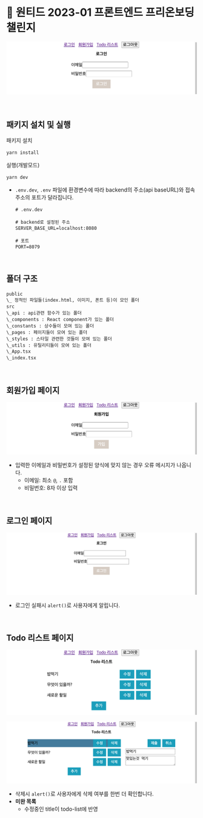 # 🚀 원티드 2023-01 프론트엔드 프리온보딩 챌린지

<p align="center">
  <img src="./readmeDes/wanted-pre-onboarding-challenge-fe.png" />
</p>

<br/>

## 패키지 설치 및 실행

패키지 설치

```cmd
yarn install
```

실행(개발모드)

```cmd
yarn dev
```

- `.env.dev`, `.env` 파일에 환경변수에 따라 backend의 주소(api baseURL)와 접속주소의 포트가 달라집니다.
  
  ```.env
  # .env.dev
  
  # backend로 설정된 주소
  SERVER_BASE_URL=localhost:8080

  # 포트
  PORT=8079
  ```

<br/>

## 폴더 구조

```txt
public
\_ 정적인 파일들(index.html, 이미지, 폰트 등)이 모인 폴더
src
\_api : api관련 함수가 있는 폴더
\_components : React component가 있는 폴더
\_constants : 상수들이 모여 있는 폴더
\_pages : 페이지들이 모여 있는 폴더
\_styles : 스타일 관련한 것들이 모여 있는 폴더
\_utils : 유틸리티들이 모여 있는 폴더
\_App.tsx
\_index.tsx
```

<br/>

## 회원가입 페이지

<p align="center">
  <img src="./readmeDes/가입.png" />
</p>

- 입력한 이메일과 비밀번호가 설정된 양식에 맞지 않는 경우 오류 메시지가 나옵니다.
  - 이메일: 최소 `@`, `.` 포함
  - 비밀번호: 8자 이상 입력

<br/>

## 로그인 페이지

<p align="center">
  <img src="./readmeDes/login.png" />
</p>

- 로그인 실패시 `alert()`로 사용자에게 알립니다.

<br/>

## Todo 리스트 페이지

<p align="center">
  <img src="./readmeDes/todo-list.png" />
</p>

<p align="center">
  <img src="./readmeDes/todo-detail.png" />
</p>

- 삭제시 `alert()`로 사용자에게 삭제 여부를 한번 더 확인합니다.
- **미완 목록**
  - 수정중인 title이 todo-list에 반영
